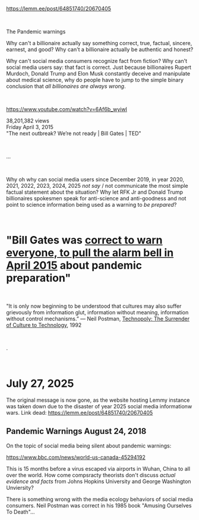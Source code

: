 https://lemm.ee/post/64851740/20670405

&nbsp;

The Pandemic warnings

Why can't a billionaire actually say something correct, true, factual, sincere, earnest, and good? Why can't a billionaire actually be authentic and honest?

Why can't social media consumers recognize fact from fiction? Why can't social media users say: that fact is correct.  Just because billionaires Rupert Murdoch, Donald Trump and Elon Musk constantly deceive and manipulate about medical science, why do people have to jump to the simple binary conclusion that *all billionaires are always wrong*.

&nbsp;

https://www.youtube.com/watch?v=6Af6b_wyiwI

38,201,382 views   
Friday April 3, 2015   
"The next outbreak? We’re not ready | Bill Gates | TED"

&nbsp;

...

&nbsp;

Why oh why can social media users since December 2019, in year 2020, 2021, 2022, 2023, 2024, 2025 *not say* / not communicate the most simple factual statement about the situation? Why let RFK Jr and Donald Trump billionaires spokesmen speak for anti-science and anti-goodness and not point to science information being used as a warning to *be prepared*?

&nbsp;

# "Bill Gates was [correct to warn everyone, to pull the alarm bell in April 2015](https://www.youtube.com/watch?v=6Af6b_wyiwI) about pandemic preparation" 

&nbsp;

"It is only now beginning to be understood that cultures may also suffer grievously from information glut, information without meaning, information without control mechanisms.”
― Neil Postman, [Technopoly: The Surrender of Culture to Technology](https://www.goodreads.com/work/quotes/1511641-technopoly-the-surrender-of-culture-to-technology), 1992

&nbsp;

.

&nbsp;

# July 27, 2025 

The original message is now gone, as the website hosting Lemmy instance was taken down due to the disaster of year 2025 social media informationw wars. Link dead: https://lemm.ee/post/64851740/20670405

## Pandemic Warnings August 24, 2018

On the topic of social media being silent about pandemic warnings:

https://www.bbc.com/news/world-us-canada-45294192

This is 15 months before a virus escaped via airports in Wuhan, China to all over the world. How come compsracty theorists don't discuss *actual evidence and facts* from Johns Hopkins University and George Washington Unviersity?

There is something wrong with the media ecology behaviors of social media consumers. Neil Postman was correct in his 1985 book "Amusing Ourselves To Death"...
